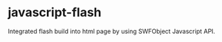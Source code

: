 javascript-flash
===============
Integrated flash build into html page by using SWFObject Javascript API.